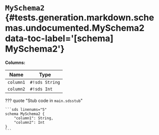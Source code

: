 # <code class="doc-symbol doc-symbol-schema"></code> `MySchema2` {#tests.generation.markdown.schemas.undocumented.MySchema2 data-toc-label='[schema] MySchema2'}

**Columns:**

| Name | Type |
|------|------|
| `column1` | `#!sds String` |
| `column2` | `#!sds Int` |

??? quote "Stub code in `main.sdsstub`"

    ```sds linenums="5"
    schema MySchema2 {
        "column1": String,
        "column2": Int
    }
    ```
